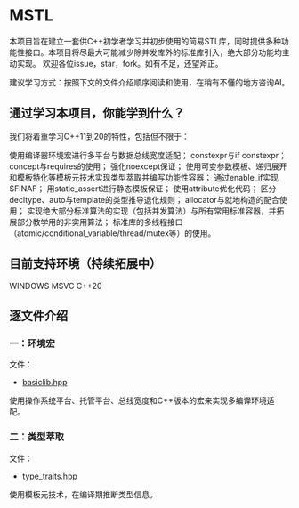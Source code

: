 # MSTL

本项目旨在建立一套供C++初学者学习并初步使用的简易STL库，同时提供多种功能性接口。本项目将尽最大可能减少除并发库外的标准库引入，绝大部分功能均主动实现。
欢迎各位issue，star，fork。如有不足，还望斧正。

建议学习方式：按照下文的文件介绍顺序阅读和使用，在稍有不懂的地方咨询AI。

## 通过学习本项目，你能学到什么？

我们将着重学习C++11到20的特性，包括但不限于：

使用编译器环境宏进行多平台与数据总线宽度适配；
constexpr与if constexpr；
concept与requires的使用；
强化noexcept保证；
使用可变参数模板、递归展开和模板特化等模板元技术实现类型萃取并编写功能性容器；
通过enable_if实现SFINAF；
用static_assert进行静态模板保证；
使用attribute优化代码；
区分decltype、auto与template的类型推导退化规则；
allocator与就地构造的配合使用；
实现绝大部分标准算法的实现（包括并发算法）与所有常用标准容器，并拓展部分教学用的非实用算法；
标准库的多线程接口（atomic/conditional_variable/thread/mutex等）的使用。

## 目前支持环境（持续拓展中）

WINDOWS MSVC C++20

## 逐文件介绍

### 一：环境宏

文件：

- [basiclib.hpp](basiclib.hpp)

使用操作系统平台、托管平台、总线宽度和C++版本的宏来实现多编译环境适配。

### 二：类型萃取

文件：

- [type_traits.hpp](type_traits.hpp)

使用模板元技术，在编译期推断类型信息。
